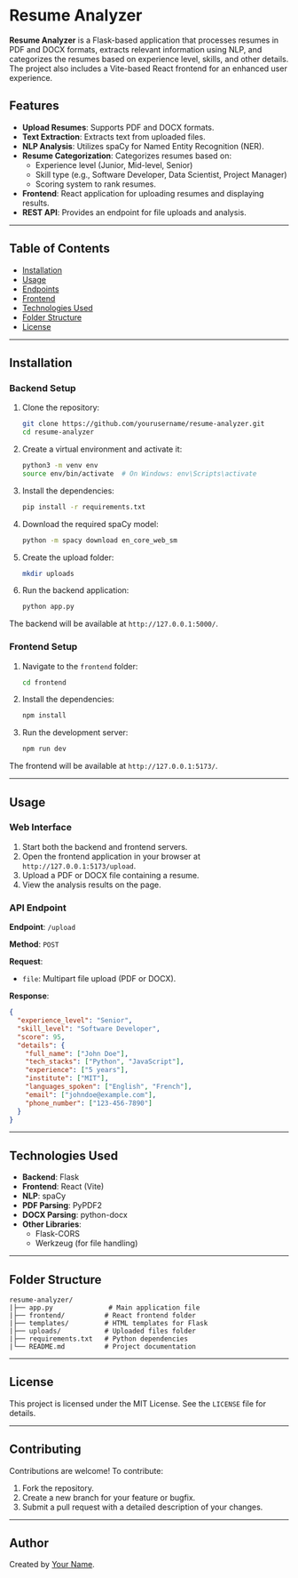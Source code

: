 # Resume Analyzer

**Resume Analyzer** is a Flask-based application that processes resumes in PDF and DOCX formats, extracts relevant information using NLP, and categorizes the resumes based on experience level, skills, and other details. The project also includes a Vite-based React frontend for an enhanced user experience.

## Features

- **Upload Resumes**: Supports PDF and DOCX formats.
- **Text Extraction**: Extracts text from uploaded files.
- **NLP Analysis**: Utilizes spaCy for Named Entity Recognition (NER).
- **Resume Categorization**: Categorizes resumes based on:
  - Experience level (Junior, Mid-level, Senior)
  - Skill type (e.g., Software Developer, Data Scientist, Project Manager)
  - Scoring system to rank resumes.
- **Frontend**: React application for uploading resumes and displaying results.
- **REST API**: Provides an endpoint for file uploads and analysis.

---

## Table of Contents

- [Installation](#installation)
- [Usage](#usage)
- [Endpoints](#endpoints)
- [Frontend](#frontend)
- [Technologies Used](#technologies-used)
- [Folder Structure](#folder-structure)
- [License](#license)

---

## Installation

### Backend Setup

1. Clone the repository:

   ```bash
   git clone https://github.com/yourusername/resume-analyzer.git
   cd resume-analyzer
   ```

2. Create a virtual environment and activate it:

   ```bash
   python3 -m venv env
   source env/bin/activate  # On Windows: env\Scripts\activate
   ```

3. Install the dependencies:

   ```bash
   pip install -r requirements.txt
   ```

4. Download the required spaCy model:

   ```bash
   python -m spacy download en_core_web_sm
   ```

5. Create the upload folder:

   ```bash
   mkdir uploads
   ```

6. Run the backend application:

   ```bash
   python app.py
   ```

The backend will be available at `http://127.0.0.1:5000/`.

### Frontend Setup

1. Navigate to the `frontend` folder:

   ```bash
   cd frontend
   ```

2. Install the dependencies:

   ```bash
   npm install
   ```

3. Run the development server:

   ```bash
   npm run dev
   ```

The frontend will be available at `http://127.0.0.1:5173/`.

---

## Usage

### Web Interface

1. Start both the backend and frontend servers.
2. Open the frontend application in your browser at `http://127.0.0.1:5173/upload`.
3. Upload a PDF or DOCX file containing a resume.
4. View the analysis results on the page.

### API Endpoint

**Endpoint**: `/upload`

**Method**: `POST`

**Request**:

- `file`: Multipart file upload (PDF or DOCX).

**Response**:

```json
{
  "experience_level": "Senior",
  "skill_level": "Software Developer",
  "score": 95,
  "details": {
    "full_name": ["John Doe"],
    "tech_stacks": ["Python", "JavaScript"],
    "experience": ["5 years"],
    "institute": ["MIT"],
    "languages_spoken": ["English", "French"],
    "email": ["johndoe@example.com"],
    "phone_number": ["123-456-7890"]
  }
}
```

---

## Technologies Used

- **Backend**: Flask
- **Frontend**: React (Vite)
- **NLP**: spaCy
- **PDF Parsing**: PyPDF2
- **DOCX Parsing**: python-docx
- **Other Libraries**:
  - Flask-CORS
  - Werkzeug (for file handling)

---

## Folder Structure

```
resume-analyzer/
|├── app.py              # Main application file
|├── frontend/          # React frontend folder
|├── templates/         # HTML templates for Flask
|├── uploads/           # Uploaded files folder
|├── requirements.txt   # Python dependencies
|└── README.md          # Project documentation
```

---

## License

This project is licensed under the MIT License. See the `LICENSE` file for details.

---

## Contributing

Contributions are welcome! To contribute:

1. Fork the repository.
2. Create a new branch for your feature or bugfix.
3. Submit a pull request with a detailed description of your changes.

---

## Author

Created by [Your Name](https://github.com/yourusername).
